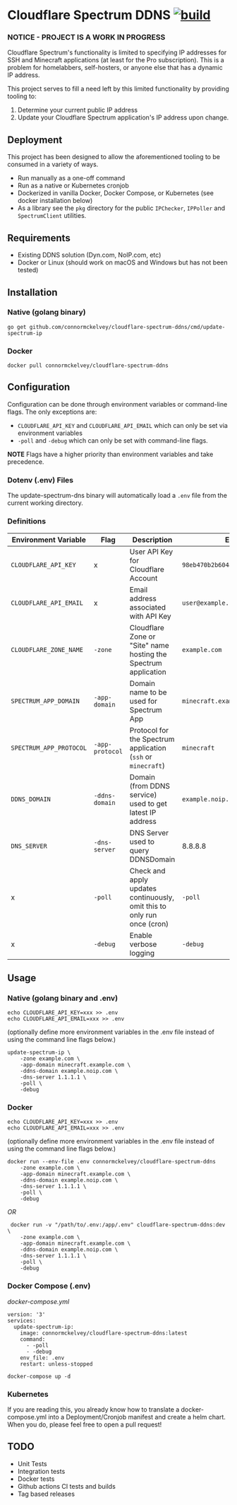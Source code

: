 # Cloudflare Spectrum DDNS [![build](https://github.com/connormckelvey/cloudflare-spectrum-ddns/actions/workflows/main.yml/badge.svg)](https://github.com/connormckelvey/cloudflare-spectrum-ddns/actions/workflows/main.yml)

### NOTICE - PROJECT IS A WORK IN PROGRESS

Cloudflare Spectrum's functionality is limited to specifying IP addresses for SSH and Minecraft applications (at least for the Pro subscription). This is a problem for homelabbers, self-hosters, or anyone else that has a dynamic IP address.

This project serves to fill a need left by this limited functionality by providing tooling to:
1. Determine your current public IP address
2. Update your Cloudflare Spectrum application's IP address upon change.

## Deployment
This project has been designed to allow the aforementioned tooling to be consumed in a variety of ways.
- Run manually as a one-off command
- Run as a native or Kubernetes cronjob
- Dockerized in vanilla Docker, Docker Compose, or Kubernetes (see docker installation below)
- As a library see the `pkg` directory for the public `IPChecker`, `IPPoller` and `SpectrumClient` utilities.

## Requirements

- Existing DDNS solution (Dyn.com, NoIP.com, etc)
- Docker or Linux (should work on macOS and Windows but has not been tested)

## Installation

### Native (golang binary)

```
go get github.com/connormckelvey/cloudflare-spectrum-ddns/cmd/update-spectrum-ip
```

### Docker

```
docker pull connormckelvey/cloudflare-spectrum-ddns
```

## Configuration

Configuration can be done through environment variables or command-line flags. The only exceptions are:
- `CLOUDFLARE_API_KEY` and `CLOUDFLARE_API_EMAIL` which can only be set via environment variables
- `-poll` and `-debug` which can only be set with command-line flags.

**NOTE** Flags have a higher priority than environment variables and take precedence.

### Dotenv (.env) Files
The update-spectrum-dns binary will automatically load a `.env` file from the current working directory.


### Definitions

|Environment Variable|Flag|Description|Example
|---|---|---|---|
|`CLOUDFLARE_API_KEY`|x|User API Key for Cloudflare Account|`98eb470b2b60482e259d28648895d9e1`|
|`CLOUDFLARE_API_EMAIL`|x|Email address associated with API Key|`user@example.com`|
|`CLOUDFLARE_ZONE_NAME`|`-zone`|Cloudflare Zone or "Site" name hosting the Spectrum application|`example.com`|
|`SPECTRUM_APP_DOMAIN`|`-app-domain`|Domain name to be used for Spectrum App|`minecraft.example.com`|
|`SPECTRUM_APP_PROTOCOL`|`-app-protocol`|Protocol for the Spectrum application (`ssh` or `minecraft`)| `minecraft`
|`DDNS_DOMAIN`|`-ddns-domain`|Domain (from DDNS service) used to get latest IP address|`example.noip.com`|
|`DNS_SERVER`|`-dns-server`|DNS Server used to query DDNSDomain|8.8.8.8|
|x|`-poll`|Check and apply updates continuously, omit this to only run once (cron)|`-poll`|
|x|`-debug`|Enable verbose logging|`-debug`|


## Usage

### Native (golang binary and .env)

```
echo CLOUDFLARE_API_KEY=xxx >> .env
echo CLOUDFLARE_API_EMAIL=xxx >> .env
```
(optionally define more environment variables in the .env file instead of using the command line flags below.)


```
update-spectrum-ip \
    -zone example.com \
    -app-domain minecraft.example.com \
    -ddns-domain example.noip.com \
    -dns-server 1.1.1.1 \
    -poll \
    -debug
```

### Docker

```
echo CLOUDFLARE_API_KEY=xxx >> .env
echo CLOUDFLARE_API_EMAIL=xxx >> .env
```
(optionally define more environment variables in the .env file instead of using the command line flags below.)

```
docker run --env-file .env connormckelvey/cloudflare-spectrum-ddns
    -zone example.com \
    -app-domain minecraft.example.com \
    -ddns-domain example.noip.com \
    -dns-server 1.1.1.1 \
    -poll \
    -debug
```

*OR* 

```
 docker run -v "/path/to/.env:/app/.env" cloudflare-spectrum-ddns:dev \
    -zone example.com \
    -app-domain minecraft.example.com \
    -ddns-domain example.noip.com \
    -dns-server 1.1.1.1 \
    -poll \
    -debug
 ```


### Docker Compose (.env)

*docker-compose.yml*

```
version: '3'
services:
  update-spectrum-ip:
    image: connormckelvey/cloudflare-spectrum-ddns:latest
    command: 
      - -poll
      - -debug
    env_file: .env
    restart: unless-stopped
```

```
docker-compose up -d
```

### Kubernetes

If you are reading this, you already know how to translate a docker-compose.yml into a Deployment/Cronjob manifest and create a helm chart. When you do, please feel free to open a pull request!

## TODO

- Unit Tests
- Integration tests
- Docker tests
- Github actions CI tests and builds
- Tag based releases